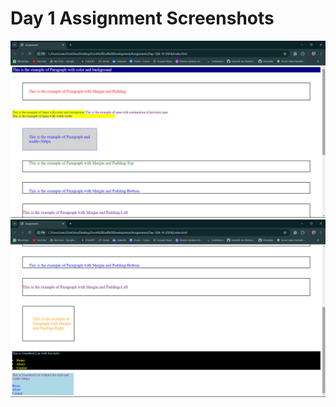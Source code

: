 # Day 1 Assignment Screenshots

![Screenshot 1](screenshots/Screenshot%202024-10-16%20140017.png)
<br>
![Screenshot 2](screenshots/Screenshot%202024-10-16%20140026.png)